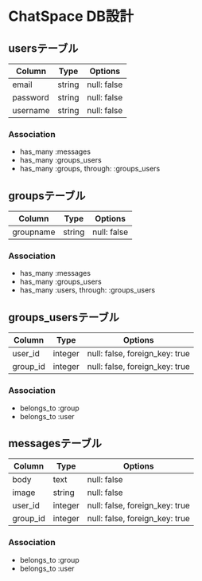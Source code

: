 # ChatSpace DB設計
## usersテーブル
|Column|Type|Options|
|------|----|-------|
|email|string|null: false|
|password|string|null: false|
|username|string|null: false|
### Association
- has_many :messages
- has_many :groups_users
- has_many :groups, through:  :groups_users

## groupsテーブル
|Column|Type|Options|
|------|----|-------|
|groupname|string|null: false|
### Association
- has_many :messages
- has_many :groups_users
- has_many  :users,  through:  :groups_users

## groups_usersテーブル
|Column|Type|Options|
|------|----|-------|
|user_id|integer|null: false, foreign_key: true|
|group_id|integer|null: false, foreign_key: true|

### Association
- belongs_to :group
- belongs_to :user

## messagesテーブル
|Column|Type|Options|
|------|----|-------|
|body|text|null: false|
|image|string|null: false|
|user_id|integer|null: false, foreign_key: true|
|group_id|integer|null: false, foreign_key: true|

### Association
- belongs_to :group
- belongs_to :user